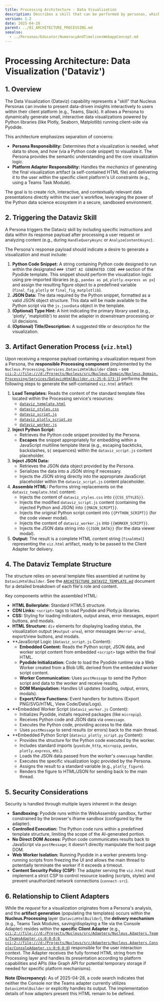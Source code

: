 ```yaml
---
title: Processing Architecture - Data Visualization
description: Describes a skill that can be performed by personas, which involves writing structured data and simple visualization code snippets into a template pyodide-based static HTML page.
version: 1.2
date: 2025-04-28
parent: ../01_ARCHITECTURE_PROCESSING.md
seealso:
  - ../Personas/Educator/NumeracyAndTimelinesWebappConcept.md
---
```


# Processing Architecture: Data Visualization ('Dataviz')

## 1. Overview

The Data Visualization (Dataviz) capability represents a "skill" that Nucleus Personas can invoke to present data-driven insights interactively to users within their client platform (e.g., Teams, Slack). It allows a Persona to dynamically generate small, interactive data visualizations powered by Python libraries (like Plotly, Seaborn, Matplotlib) running client-side via Pyodide.

This architecture emphasizes separation of concerns:

*   **Persona Responsibility:** Determines *that* a visualization is needed, *what* data to show, and *how* (via a Python code snippet) to visualize it. The Persona provides the semantic understanding and the core visualization logic.
*   **Platform Adapter Responsibility:** Handles the *mechanics* of generating the final visualization artifact (a self-contained HTML file) and delivering it to the user within the specific client platform's UI constraints (e.g., using a Teams Task Module).

The goal is to create rich, interactive, and contextually relevant data presentations directly within the user's workflow, leveraging the power of the Python data science ecosystem in a secure, sandboxed environment.

## 2. Triggering the Dataviz Skill

A Persona triggers the Dataviz skill by including specific instructions and data within its response payload after processing a user request or analyzing content (e.g., during `HandleQueryAsync` or `AnalyzeContentAsync`).

The Persona's response payload should indicate a desire to generate a visualization and must include:

1.  **Python Code Snippet:** A string containing Python code designed to run within the designated `### START AI GENERATED CODE ###` section of the Pyodide template. This snippet should perform the visualization logic using pre-imported libraries (e.g., `pandas as pd`, `plotly.express as px`) and assign the resulting figure object to a predefined variable (`final_fig_plotly` or `final_fig_matplotlib`).
2.  **JSON Data:** The data required by the Python snippet, formatted as a valid JSON object structure. This data will be made available to the Python script via the `js.jsonData` object in the template.
3.  **(Optional) Type Hint:** A hint indicating the primary library used (e.g., 'plotly', 'matplotlib') to assist the adapter in downstream processing or UI decisions.
4.  **(Optional) Title/Description:** A suggested title or description for the visualization.

## 3. Artifact Generation Process (`viz.html`)

Upon receiving a response payload containing a visualization request from a Persona, the **responsible Processing component** (implemented by the `Nucleus.Processing.Services.DatavizHtmlBuilder` class - see [`cci:2://file:///d:/Projects/Nucleus/src/Nucleus.Domain/Nucleus.Domain.Processing/Services/DatavizHtmlBuilder.cs:25:0-173:1`](cci:2://file:///d:/Projects/Nucleus/src/Nucleus.Domain/Nucleus.Domain.Processing/Services/DatavizHtmlBuilder.cs:25:0-173:1)) performs the following steps to generate the self-contained `viz.html` artifact:

1.  **Load Templates:** Reads the content of the standard template files located within the Processing service's resources:
    *   [`dataviz_template.html`](cci:7://file:///d:/Projects/Nucleus/src/Nucleus.Domain/Nucleus.Domain.Processing/Resources/Dataviz/dataviz_template.html:0:0-0:0)
    *   [`dataviz_styles.css`](cci:7://file:///d:/Projects/Nucleus/src/Nucleus.Domain/Nucleus.Domain.Processing/Resources/Dataviz/dataviz_styles.css:0:0-0:0)
    *   [`dataviz_script.js`](cci:7://file:///d:/Projects/Nucleus/src/Nucleus.Domain/Nucleus.Domain.Processing/Resources/Dataviz/dataviz_script.js:0:0-0:0)
    *   [`dataviz_plotly_script.py`](cci:7://file:///d:/Projects/Nucleus/src/Nucleus.Domain/Nucleus.Domain.Processing/Resources/Dataviz/dataviz_plotly_script.py:0:0-0:0)
    *   [`dataviz_worker.js`](cci:7://file:///d:/Projects/Nucleus/src/Nucleus.Domain/Nucleus.Domain.Processing/Resources/Dataviz/dataviz_worker.js:0:0-0:0)
2.  **Inject Python Script:**
    *   Retrieves the Python code snippet provided by the Persona.
    *   **Escapes** the snippet appropriately for embedding within a JavaScript multiline template literal (e.g., escaping backticks, backslashes, `${` sequences) within the `dataviz_script.js` content placeholder.
3.  **Inject JSON Data:**
    *   Retrieves the JSON data object provided by the Persona.
    *   Serializes the data into a JSON string if necessary.
    *   Injects the JSON string directly into the appropriate JavaScript placeholder within the `dataviz_script.js` content placeholder.
4.  **Assemble HTML:** Performs string replacements on the `dataviz_template.html` content:
    *   Injects the content of `dataviz_styles.css` into `{{CSS_STYLES}}`.
    *   Injects the modified `dataviz_script.js` content (containing the injected Python and JSON) into `{{MAIN_SCRIPT}}`.
    *   Injects the original Python script content into `{{PYTHON_SCRIPT}}` (for the code viewer modal).
    *   Injects the content of `dataviz_worker.js` into `{{WORKER_SCRIPT}}`.
    *   Injects the JSON data string into `{{JSON_DATA}}` (for the data viewer modal).
5.  **Output:** The result is a complete HTML content string (`finalHtml`) representing the `viz.html` artifact, ready to be passed to the Client Adapter for delivery.

## 4. The Dataviz Template Structure

The structure relies on several template files assembled at runtime by `DatavizHtmlBuilder`. See the [`ARCHITECTURE_DATAVIZ_TEMPLATE.md`](./Dataviz/ARCHITECTURE_DATAVIZ_TEMPLATE.md) document for a detailed breakdown of each file's role and content.

Key components within the assembled HTML:

*   **HTML Boilerplate:** Standard HTML5 structure.
*   **CDN Links:** `<script>` tags to load Pyodide and Plotly.js libraries.
*   **CSS:** Styling for loading indicators, output areas, error messages, export buttons, and modals.
*   **HTML Structure:** `div` elements for displaying loading status, the visualization output (`#output-area`), error messages (`#error-area`), export/view buttons, and modals.
*   **JavaScript Logic (`dataviz_script.js` Content):
    *   **Embedded Content:** Reads the Python script, JSON data, and worker script content from embedded `<script>` tags within the final HTML.
    *   **Pyodide Initialization:** Code to load the Pyodide runtime via a Web Worker created from a Blob URL derived from the embedded worker script content.
    *   **Worker Communication:** Uses `postMessage` to send the Python script and data to the worker and receive results.
    *   **DOM Manipulation:** Handles UI updates (loading, output, errors, modals).
    *   **Export/View Functions:** Event handlers for buttons (Export PNG/SVG/HTML, View Code/Data/Logs).
*   **Embedded Worker Script (`dataviz_worker.js` Content):
    *   Initializes Pyodide, installs required packages (like `micropip`).
    *   Receives Python code and JSON data via `onmessage`.
    *   Executes the Python code, providing access to the data.
    *   Uses `postMessage` to send results (or errors) back to the main thread.
*   **Embedded Python Script (`dataviz_plotly_script.py` Content):
    *   Provides the structure for the Python code executed by the worker.
    *   Includes standard imports (`pyodide_http`, `micropip`, `pandas`, `plotly.express`, etc.).
    *   Loads the JSON data passed from the worker's `onmessage` handler.
    *   Executes the specific visualization logic provided by the Persona.
    *   Assigns the result to a standard variable (e.g., `plotly_figure`).
    *   Renders the figure to HTML/JSON for sending back to the main thread.

## 5. Security Considerations

Security is handled through multiple layers inherent in the design:

*   **Sandboxing:** Pyodide runs within the WebAssembly sandbox, further constrained by the browser's iframe sandbox (configured by the adapter).
*   **Controlled Execution:** The Python code runs within a predefined template structure, limiting the scope of the AI-generated portion.
*   **No Direct DOM Access:** Python code communicates results back to JavaScript via `postMessage`; it doesn't directly manipulate the host page DOM.
*   **Web Worker Isolation:** Running Pyodide in a worker prevents long-running scripts from freezing the UI and allows the main thread to potentially terminate the worker if it exceeds a timeout.
*   **Content Security Policy (CSP):** The adapter serving the `viz.html` must implement a strict CSP to control resource loading (scripts, styles) and prevent unauthorized network connections (`connect-src`).

## 6. Relationship to Client Adapters

While the *request* for a visualization originates from a Persona's analysis, and the **artifact generation** (populating the templates) occurs within the **Nucleus.Processing** layer (`DatavizHtmlBuilder`), the **delivery mechanism** (e.g., Teams Task Modules, saving/displaying a file via the Console Adapter) resides within the **specific Client Adapter** (e.g., [`cci:2://file:///d:/Projects/Nucleus/src/Adapters/Nucleus.Adapters.Teams/TeamsAdapter.cs:0:0-0:0`](cci:2://file:///d:/Projects/Nucleus/src/Adapters/Nucleus.Adapters.Teams/TeamsAdapter.cs:0:0-0:0), [`cci:2://file:///d:/Projects/Nucleus/src/Adapters/Nucleus.Adapters.Console/ConsoleAdapter.cs:0:0-0:0`](cci:2://file:///d:/Projects/Nucleus/src/Adapters/Nucleus.Adapters.Console/ConsoleAdapter.cs:0:0-0:0)) responsible for the user interaction context. The Adapter receives the fully formed HTML string from the Processing layer and handles its presentation according to platform capabilities and APIs (like Graph API for potential temporary storage if needed for specific platform mechanisms).

**Note (Discrepancy):** As of 2025-04-28, a code search indicates that neither the Console nor the Teams adapter currently utilizes `DatavizHtmlBuilder` or explicitly handles its output. The implementation details of how adapters present this HTML remain to be defined.